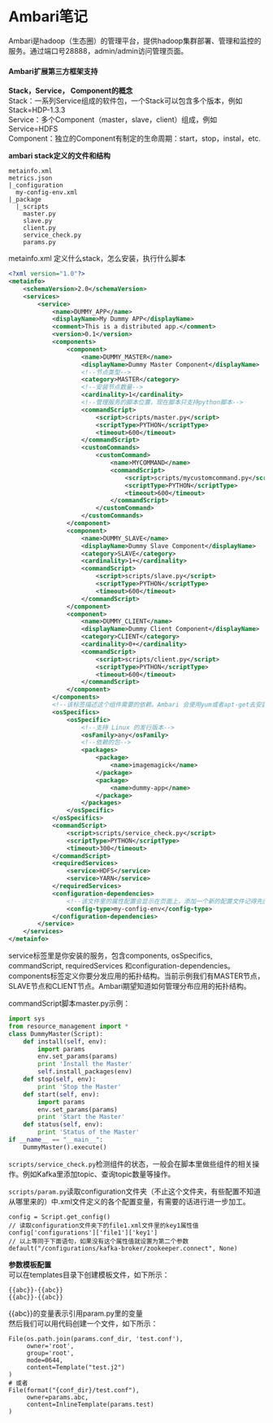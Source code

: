 # Ambari笔记

Ambari是hadoop（生态圈）的管理平台，提供hadoop集群部署、管理和监控的服务。通过端口号28888，admin/admin访问管理页面。

#### Ambari扩展第三方框架支持

**Stack，Service， Component的概念**  
Stack：一系列Service组成的软件包，一个Stack可以包含多个版本，例如Stack=HDP-1.3.3  
Service：多个Component（master，slave，client）组成，例如Service=HDFS  
Component：独立的Component有制定的生命周期：start，stop，instal，etc.

**ambari stack定义的文件和结构**
```
metainfo.xml
metrics.json
|_configuration
  my-config-env.xml
|_package
  |_scripts
    master.py
    slave.py
    client.py
    service_check.py
    params.py
```
metainfo.xml 定义什么stack，怎么安装，执行什么脚本
```xml
<?xml version="1.0"?>
<metainfo>
    <schemaVersion>2.0</schemaVersion>
    <services>
        <service>
            <name>DUMMY_APP</name>
            <displayName>My Dummy APP</displayName>
            <comment>This is a distributed app.</comment>
            <version>0.1</version>
            <components>
                <component>
                    <name>DUMMY_MASTER</name>
                    <displayName>Dummy Master Component</displayName>
                    <!--节点类型-->
                    <category>MASTER</category>
                    <!--安装节点数量-->
                    <cardinality>1</cardinality>
                    <!--管理服务的脚本位置，现在脚本只支持python脚本-->
                    <commandScript>
                        <script>scripts/master.py</script>
                        <scriptType>PYTHON</scriptType>
                        <timeout>600</timeout>
                    </commandScript>
                    <customCommands>
                        <customCommand>
                            <name>MYCOMMAND</name>
                            <commandScript>
                                <script>scripts/mycustomcommand.py</script>
                                <scriptType>PYTHON</scriptType>
                                <timeout>600</timeout>
                            </commandScript>
                        </customCommand>
                    </customCommands>
                </component>
                <component>
                    <name>DUMMY_SLAVE</name>
                    <displayName>Dummy Slave Component</displayName>
                    <category>SLAVE</category>
                    <cardinality>1+</cardinality>
                    <commandScript>
                        <script>scripts/slave.py</script>
                        <scriptType>PYTHON</scriptType>
                        <timeout>600</timeout>
                    </commandScript>
                </component>
                <component>
                    <name>DUMMY_CLIENT</name>
                    <displayName>Dummy Client Component</displayName>
                    <category>CLIENT</category>
                    <cardinality>0+</cardinality>
                    <commandScript>
                        <script>scripts/client.py</script>
                        <scriptType>PYTHON</scriptType>
                        <timeout>600</timeout>
                    </commandScript>
                </component>
            </components>
            <!--该标签描述这个组件需要的依赖。Ambari 会使用yum或者apt-get去安装这些依赖-->
            <osSpecifics>
                <osSpecific>
                    <!--支持 Linux 的发行版本-->
                    <osFamily>any</osFamily>
                    <!--依赖的包-->
                    <packages>
                        <package>
                            <name>imagemagick</name>
                        </package>
                        <package>
                            <name>dummy-app</name>
                        </package>
                    </packages>
                </osSpecific>
            </osSpecifics>
            <commandScript>
                <script>scripts/service_check.py</script>
                <scriptType>PYTHON</scriptType>
                <timeout>300</timeout>
            </commandScript>
            <requiredServices>
                <service>HDFS</service>
                <service>YARN</service>
            </requiredServices>
            <configuration-dependencies>
                <!--该文件里的属性配置会显示在页面上，添加一个新的配置文件记得先删除service，再添加service，才能在页面上显示-->
                <config-type>my-config-env</config-type>
            </configuration-dependencies>
        </service>
    </services>
</metainfo>
```
service标签里是你安装的服务，包含components, osSpecifics, commandScript, requiredServices 和configuration-dependencies。  
components标签定义你要分发应用的拓扑结构。当前示例我们有MASTER节点，SLAVE节点和CLIENT节点。Ambari期望知道如何管理分布应用的拓扑结构。    

commandScript脚本master.py示例：
```python
import sys
from resource_management import *
class DummyMaster(Script):
    def install(self, env):
        import params
        env.set_params(params)
        print 'Install the Master'
        self.install_packages(env)
    def stop(self, env):
        print 'Stop the Master'
    def start(self, env):
        import params
        env.set_params(params)
        print 'Start the Master'
    def status(self, env):
        print 'Status of the Master'
if __name__ == "__main__":
    DummyMaster().execute()
```

`scripts/service_check.py`检测组件的状态，一般会在脚本里做些组件的相关操作。例如Kafka里添加topic、查询topic数量等操作。

`scripts/param.py`读取configuration文件夹（不止这个文件夹，有些配置不知道从哪里来的）中.xml文件定义的各个配置变量，有需要的话进行进一步加工。
```
config = Script.get_config()
// 读取configuration文件夹下的file1.xml文件里的key1属性值
config['configurations']['file1']['key1']
// 以上等同于下面语句，如果没有这个属性值就设置为第二个参数
default("/configurations/kafka-broker/zookeeper.connect", None)
```

**参数模板配置**  
可以在templates目录下创建模板文件，如下所示：
```
{{abc}}-{{abc}}
{{abc}}-{{abc}}
```
{{abc}}的变量表示引用param.py里的变量  
然后我们可以用代码创建一个文件，如下所示：
```
File(os.path.join(params.conf_dir, 'test.conf'),
     owner='root',
     group='root',
     mode=0644,
     content=Template("test.j2")
)
# 或者
File(format("{conf_dir}/test.conf"),
     owner=params.abc,
     content=InlineTemplate(params.test)
)
```
